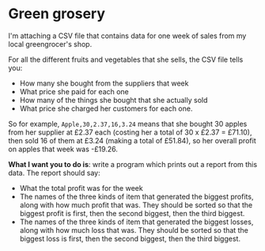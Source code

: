 # Green grosery
I'm attaching a CSV file that contains data for one week of sales from my local greengrocer's shop. 

For all the different fruits and vegetables that she sells, the CSV file tells you:
* How many she bought from the suppliers that week
* What price she paid for each one
* How many of the things she bought that she actually sold
* What price she charged her customers for each one.

So for example, `Apple,30,2.37,16,3.24` means that she bought 30 apples from her supplier at £2.37 each (costing her a total of 30 x £2.37 = £71.10), then sold 16 of them at £3.24 (making a total of £51.84), so her overall profit on apples that week was -£19.26.

**What I want you to do is**: write a program which prints out a report from this data. The report should say:
* What the total profit was for the week
* The names of the three kinds of item that generated the biggest profits, along with how much profit that was. They should be sorted so that the biggest profit is first, then the second biggest, then the third biggest.
* The names of the three kinds of item that generated the biggest losses, along with how much loss that was. They should be sorted so that the biggest loss is first, then the second biggest, then the third biggest.